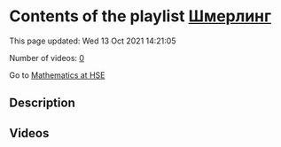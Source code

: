 # Contents of the playlist [Шмерлинг](https://www.youtube.com/playlist?list=PLq3E5oubNNoCOmM2JuY5VKY1cxWlB-b-6)

This page updated: Wed 13 Oct 2021 14:21:05

Number of videos: [0](#videos)

Go to [Mathematics at HSE](../README.md)

## Description



## Videos

